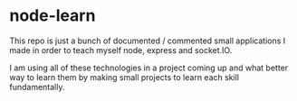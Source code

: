 # node-learn

This repo is just a bunch of documented / commented small applications I made in order to teach myself node, express and socket.IO.

I am using all of these technologies in a project coming up and what better way to learn them by making small projects to learn each skill fundamentally.
